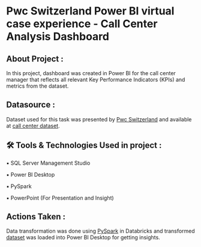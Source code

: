 # Pwc Switzerland Power BI virtual case experience - Call Center Analysis Dashboard

## About Project :
In this project, dashboard was created in Power BI for the call center manager that reflects all relevant Key Performance Indicators (KPIs) and metrics from the dataset.

## Datasource :
Dataset used for this task was presented by [Pwc Switzerland](https://www.pwc.ch/en/careers-with-pwc/students/virtual-case-experience.html) and available at [call center dataset](https://github.com/rashmi0007/call_center_dashboard/blob/carsales/Call_Center_Raw_Dataset.csv).

## 🛠 Tools & Technologies Used in project :
▪ SQL Server Management Studio

▪ Power BI Desktop

▪ PySpark

▪ PowerPoint (For Presentation and Insight)

## Actions Taken :
Data transformation was done using [PySpark](https://github.com/rashmi0007/call_center_dashboard/blob/carsales/PySpark_tranforming_call_center_data.html) in Databricks and transformed [dataset](https://github.com/rashmi0007/call_center_dashboard/blob/carsales/Transformed_Data_Call_center_dataset.csv) was loaded into Power BI Desktop for getting insights.
